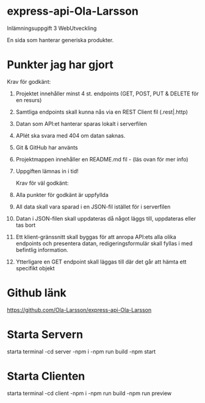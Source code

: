 # express-api-Ola-Larsson

Inlämningsuppgift 3 WebUtveckling

En sida som hanterar generiska produkter.

# Punkter jag har gjort

Krav för godkänt:

1. Projektet innehåller minst 4 st. endpoints (GET, POST, PUT & DELETE för en resurs)
2. Samtliga endpoints skall kunna nås via en REST Client fil (.rest|.http)
3. Datan som API:et hanterar sparas lokalt i serverfilen
4. APIét ska svara med 404 om datan saknas.
5. Git & GitHub har använts
6. Projektmappen innehåller en README.md fil - (läs ovan för mer info)
7. Uppgiften lämnas in i tid!

   Krav för väl godkänt:

8. Alla punkter för godkänt är uppfyllda
9. All data skall vara sparad i en JSON-fil istället för i serverfilen
10. Datan i JSON-filen skall uppdateras då något läggs till, uppdateras eller tas bort
11. Ett klient-gränssnitt skall byggas för att anropa API:ets alla olika endpoints och
    presentera datan, redigeringsformulär skall fyllas i med befintlig information.
12. Ytterligare en GET endpoint skall läggas till där det går att hämta ett specifikt objekt

# Github länk

https://github.com/Ola-Larsson/express-api-Ola-Larsson

# Starta Servern

starta terminal
-cd server
-npm i
-npm run build
-npm start

# Starta Clienten

starta terminal
-cd client
-npm i
-npm run build
-npm run preview
